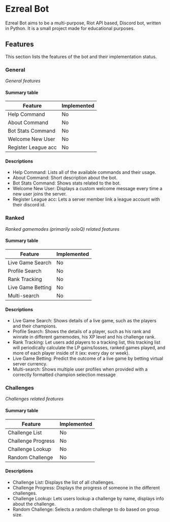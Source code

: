 # Ezreal Bot
Ezreal Bot aims to be a multi-purpose, Riot API based, Discord bot, written in Python. It is a small project made for educational purposes.

## Features
This section lists the features of the bot and their implementation status.

### General
*General features*

#### Summary table
| Feature             | Implemented |
| -------             | ----------- |
| Help Command        | No          |
| About Command       | No          |
| Bot Stats Command   | No          |
| Welcome New User    | No          |
| Register League acc | No          |

#### Descriptions
* Help Command: Lists all of the available commands and their usage.
* About Command: Short description about the bot.
* Bot Stats Command: Shows stats related to the bot.
* Welcome New User: Displays a custom welcome message every time a new user joins the server.
* Register League acc: Lets a server member link a league account with their discord id.

### Ranked
*Ranked gamemodes (primarily soloQ) related features*

#### Summary table
| Feature             | Implemented |
| -------             | ----------- |
| Live Game Search    | No          |
| Profile Search      | No          |
| Rank Tracking       | No          |
| Live Game Betting   | No          |
| Multi-search        | No          |

#### Descriptions
* Live Game Search: Shows details of a live game, such as the players and their champions.
* Profile Search: Shows the details of a player, such as his rank and winrate in different gamemodes, his XP level and his challenge rank.
* Rank Tracking: Let users add players to a tracking list, this tracking list will periodically calculate the LP gains/losses, ranked games played, and more of each player inside of it (ex: every day or week).
* Live Game Betting: Predict the outcome of a live game by betting virtual server currency.
* Multi-search: Shows multiple user profiles when provided with a correctly formatted champion selection message

### Challenges
*Challenges related features*

#### Summary table
| Feature             | Implemented |
| -------             | ----------- |
| Challenge List      | No          |
| Challenge Progress  | No          |
| Challenge Lookup    | No          |
| Random Challenge    | No          |

#### Descriptions
* Challenge List: Displays the list of all challenges.
* Challenge Progress: Displays the progress of someone in the different challenges.
* Challenge Lookup: Lets users lookup a challenge by name, displays info about the challenge.
* Random Challenge: Selects a random challenge to do based on group size.
